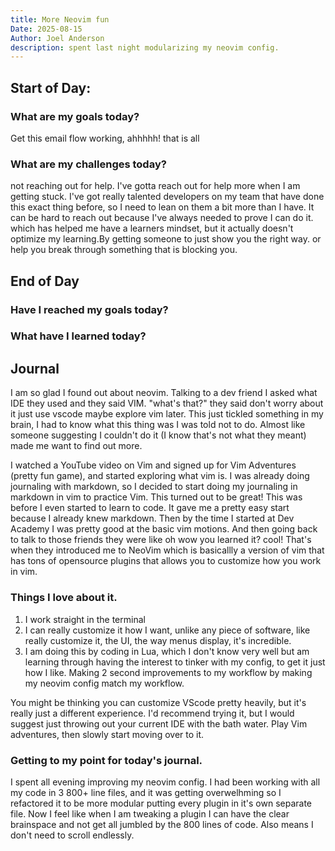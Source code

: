 ```yaml
---
title: More Neovim fun
Date: 2025-08-15
Author: Joel Anderson
description: spent last night modularizing my neovim config.
---
```


## Start of Day:

### What are my goals today?
Get this email flow working, ahhhhh! that is all


### What are my challenges today?
not reaching out for help. I've gotta reach out for help more when I am getting stuck. I've got really talented developers on my team that have done this exact thing before, so I need to lean on them a bit more than I have. It can be hard to reach out because I've always needed to prove I can do it. which has helped me have a learners mindset, but it actually doesn't optimize my learning.By getting someone to just show you the right way. or help you break through something that is blocking you.


## End of Day

### Have I reached my goals today?


### What have I learned today?

## Journal
I am so glad I found out about neovim. Talking to a dev friend I asked what IDE they used and they said VIM. "what's that?" they said don't worry about it just use vscode maybe explore vim later. This just tickled something in my brain, I had to know what this thing was I was told not to do. Almost like someone suggesting I couldn't do it (I know that's not what they meant) made me want to find out more.

I watched a YouTube video on Vim and signed up for Vim Adventures (pretty fun game), and started exploring what vim is. I was already doing journaling with markdown, so I decided to start doing my journaling in markdown in vim to practice Vim. This turned out to be great! This was before I even started to learn to code. It gave me a pretty easy start because I already knew markdown. Then by the time I started at Dev Academy I was pretty good at the basic vim motions. And then going back to talk to those friends they were like oh wow you learned it? cool! That's when they introduced me to NeoVim which is basicallly a version of vim that has tons of opensource plugins that allows you to customize how you work in vim.

### Things I love about it.
1. I work straight in the terminal
2. I can really customize it how I want, unlike any piece of software, like really customize it, the UI, the way menus display, it's incredible.
3. I am doing this by coding in Lua, which I don't know very well but am learning through having the interest to tinker with my config, to get it just how I like. Making 2 second improvements to my workflow by making my neovim config match my workflow.

You might be thinking you can customize VScode pretty heavily, but it's really just a different experience. I'd recommend trying it, but I would suggest just throwing out your current IDE with the bath water. Play Vim adventures, then slowly start moving over to it.

### Getting to my point for today's journal.
I spent all evening improving my neovim config. I had been working with all my code in 3 800+ line files, and it was getting overwelhming so I refactored it to be more modular putting every plugin in it's own separate file. Now I feel like when I am tweaking a plugin I can have the clear brainspace and not get all jumbled by the 800 lines of code. Also means I don't need to scroll endlessly.

